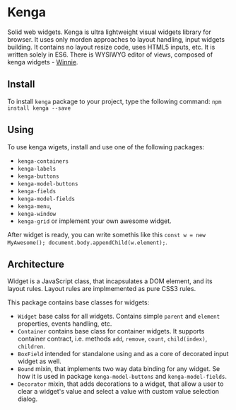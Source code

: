 # Kenga
Solid web widgets.
Kenga is ultra lightweight visual widgets library for browser.
It uses only morden approaches to layout handling, input widgets building. It contains no layout resize code, uses HTML5 inputs, etc.
It is written solely in ES6.
There is WYSIWYG editor of views, composed of kenga widgets - [Winnie](https://github.com/marat-gainullin/winnie).

## Install
To install `kenga` package to your project, type the following command:
`npm install kenga --save`

## Using
To use kenga wigets, install and use one of the following packages:
- `kenga-containers`
- `kenga-labels`
- `kenga-buttons`
- `kenga-model-buttons`
- `kenga-fields`
- `kenga-model-fields`
- `kenga-menu`,
- `kenga-window`
- `kenga-grid`
or implement your own awesome widget.

After widget is ready, you can write somethis like this `const w = new MyAwesome(); document.body.appendChild(w.element);`.

## Architecture
Widget is a JavaScript class, that incapsulates a DOM element, and its layout rules. Layout rules are implmemented as pure CSS3 rules.

This package contains base classes for widgets:
* `Widget` base calss for all widgets. Contains simple `parent` and `element` properties, events handling, etc.
* `Container` contains base class for container widgets. It supports container contract, i.e. methods `add`, `remove`, `count`, `child(index)`, `children`.
* `BoxField` intended for standalone using and as a core of decorated input widget as well.
* `Bound` mixin, that implements two way data binding for any widget. Se how it is used in package `kenga-model-buttons` and `kenga-model-fields`.
* `Decorator` mixin, that adds decorations to a widget, that allow a user to clear a widget's value and select a value with custom value selection dialog.

